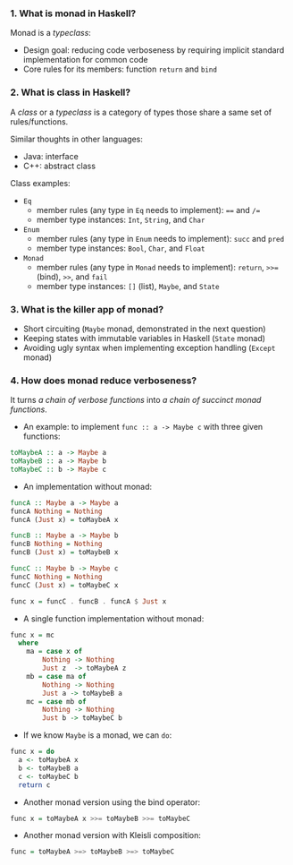### 1. What is monad in Haskell?
Monad is a _typeclass_:
- Design goal: reducing code verboseness by requiring implicit standard implementation for common code
- Core rules for its members: function `return` and `bind`

### 2. What is class in Haskell?
A _class_ or a _typeclass_ is a category of types those share a same set of rules/functions.

Similar thoughts in other languages:
- Java: interface
- C++: abstract class

Class examples:
- `Eq`
  - member rules (any type in `Eq` needs to implement): `==` and `/=`
  - member type instances: `Int`, `String`, and `Char`
- `Enum`
  - member rules (any type in `Enum` needs to implement): `succ` and `pred`
  - member type instances: `Bool`, `Char`, and `Float`
- `Monad`
  - member rules (any type in `Monad` needs to implement): `return`, `>>=` (bind), `>>`, and `fail`
  - member type instances: `[]` (list), `Maybe`, and `State`
  
### 3. What is the killer app of monad?
- Short circuiting (`Maybe` monad, demonstrated in the next question)
- Keeping states with immutable variables in Haskell (`State` monad)
- Avoiding ugly syntax when implementing exception handling (`Except` monad)

### 4. How does monad reduce verboseness?
It turns _a chain of verbose functions_ into _a chain of succinct monad functions_.
- An example: to implement `func :: a -> Maybe c` with three given functions:
``` Haskell
toMaybeA :: a -> Maybe a
toMaybeB :: a -> Maybe b
toMaybeC :: b -> Maybe c
```
- An implementation without monad:
``` Haskell
funcA :: Maybe a -> Maybe a
funcA Nothing = Nothing
funcA (Just x) = toMaybeA x

funcB :: Maybe a -> Maybe b
funcB Nothing = Nothing
funcB (Just x) = toMaybeB x

funcC :: Maybe b -> Maybe c
funcC Nothing = Nothing
funcC (Just x) = toMaybeC x

func x = funcC . funcB . funcA $ Just x
```
- A single function implementation without monad:
``` Haskell
func x = mc
  where
    ma = case x of
        Nothing -> Nothing
        Just z  -> toMaybeA z
    mb = case ma of
        Nothing -> Nothing
        Just a -> toMaybeB a
    mc = case mb of
        Nothing -> Nothing
        Just b -> toMaybeC b
```
- If we know `Maybe` is a monad, we can `do`:
``` Haskell
func x = do
  a <- toMaybeA x
  b <- toMaybeB a
  c <- toMaybeC b
  return c
```
- Another monad version using the bind operator:
``` Haskell
func x = toMaybeA x >>= toMaybeB >>= toMaybeC
```
- Another monad version with Kleisli composition:
``` Haskell
func = toMaybeA >=> toMaybeB >=> toMaybeC
```
